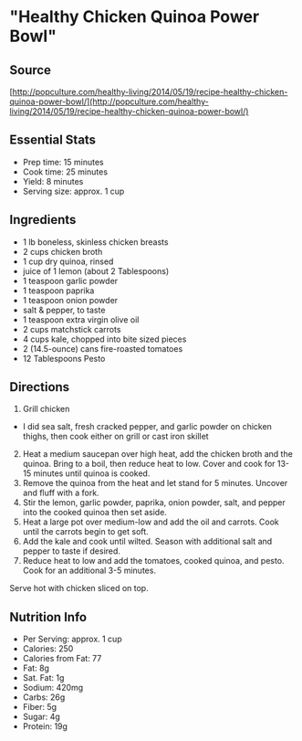 # "Healthy Chicken Quinoa Power Bowl"

## Source
[http://popculture.com/healthy-living/2014/05/19/recipe-healthy-chicken-quinoa-power-bowl/](http://popculture.com/healthy-living/2014/05/19/recipe-healthy-chicken-quinoa-power-bowl/)

## Essential Stats
  * Prep time: 15 minutes
  * Cook time: 25 minutes
  * Yield: 8 minutes
  * Serving size: approx. 1 cup

## Ingredients
  * 1 lb boneless, skinless chicken breasts
  * 2 cups chicken broth
  * 1 cup dry quinoa, rinsed
  * juice of 1 lemon (about 2 Tablespoons)
  * 1 teaspoon garlic powder
  * 1 teaspoon paprika
  * 1 teaspoon onion powder
  * salt & pepper, to taste
  * 1 teaspoon extra virgin olive oil
  * 2 cups matchstick carrots
  * 4 cups kale, chopped into bite sized pieces
  * 2 (14.5-ounce) cans fire-roasted tomatoes
  * 12 Tablespoons Pesto

## Directions
1. Grill chicken
  * I did sea salt, fresh cracked pepper, and garlic powder on chicken thighs, then cook either on grill or cast iron skillet
2. Heat a medium saucepan over high heat, add the chicken broth and the quinoa. Bring to a boil, then reduce heat to low. Cover and cook for 13-15 minutes until quinoa is cooked.
3. Remove the quinoa from the heat and let stand for 5 minutes. Uncover and fluff with a fork.
4. Stir the lemon, garlic powder, paprika, onion powder, salt, and pepper into the cooked quinoa then set aside.
5. Heat a large pot over medium-low and add the oil and carrots. Cook until the carrots begin to get soft.
6. Add the kale and cook until wilted. Season with additional salt and pepper to taste if desired.
7. Reduce heat to low and add the tomatoes, cooked quinoa, and pesto. Cook for an additional 3-5 minutes.

Serve hot with chicken sliced on top.

## Nutrition Info
  * Per Serving: approx. 1 cup
  * Calories: 250
  * Calories from Fat: 77
  * Fat: 8g
  * Sat. Fat: 1g
  * Sodium: 420mg
  * Carbs: 26g
  * Fiber: 5g
  * Sugar: 4g
  * Protein: 19g
